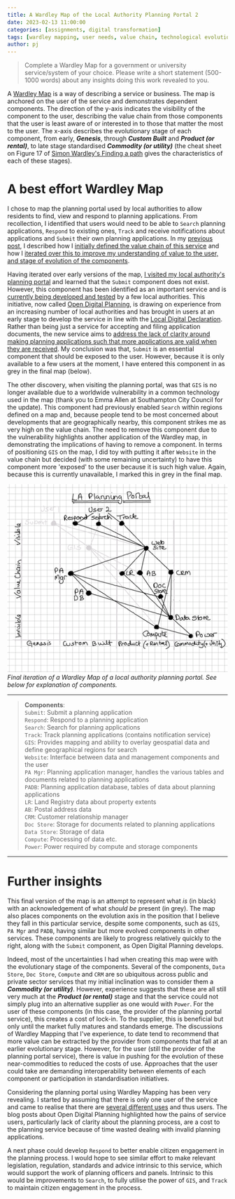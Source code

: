 ```yaml
---
title: A Wardley Map of the Local Authority Planning Portal 2
date: 2023-02-13 11:00:00 
categories: [assignments, digital transformation]
tags: [wardley mapping, user needs, value chain, technological evolution, digital planning] # always lowercase
author: pj
---
```

> Complete a Wardley Map for a government or university service/system of your choice. Please write a short statement (500-1000 words) about any insights doing this work revealed to you.

A [Wardley Map](https://www.youtube.com/watch?v=Ty6pOVEc3bA) is a way of describing a service or business. The map is anchored on the user of the service and demonstrates dependent components. The direction of the y-axis indicates the visibility of the component to the user, describing the value chain from those components that the user is least aware of or interested in to those that matter the most to the user. The x-axis describes the evolutionary stage of each component, from early, ***Genesis***, through ***Custom Built*** and ***Product (or rental)***, to late stage standardised ***Commodity (or utility)*** (the cheat sheet on Figure 17 of [Simon Wardley's Finding a path](https://medium.com/wardleymaps/finding-a-path-cdb1249078c0) gives the characteristics of each of these stages).

# A best effort Wardley Map
I chose to map the planning portal used by local authorities to allow residents to find, view and respond to planning applications. From recollection, I identified that users would need to be able to `Search` planning applications, `Respond` to existing ones, `Track` and receive notifications about applications and `Submit` their own planning applications. In my [previous post](/posts/IIPP0011-Wardley-Mapping/), I described how I [initially defined the value chain of this service](../IIPP0011-Wardley-Mapping/#describing-the-value-chain) and how I [iterated over this to improve my understanding of value to the user, and stage of evolution of the components](/posts/IIPP0011-Wardley-Mapping/#iterating-the-value-chain).

Having iterated over early versions of the map, [I visited my local authority's planning portal](/posts/IIPP0011-Wardley-Mapping/#check-in-with-reality) and learned that the `Submit` component does not exist. However, this component has been identified as an important service and is [currently being developed and tested](https://dluhcdigital.blog.gov.uk/2021/06/30/mhclg-launch-two-beta-planning-products/) by a few local authorities. This initiative, now called [Open Digital Planning](https://opendigitalplanning.org/), is drawing on experience from an increasing number of local authorities and has brought in users at an early stage to develop the service in line with the [Local Digital Declaration](https://www.localdigital.gov.uk/what-is-the-declaration/). Rather than being just a service for accepting and filing application documents, the new service aims to [address the lack of clarity around making planning applications such that more applications are valid when they are received](https://dluhcdigital.blog.gov.uk/2022/06/28/digital-planning-reform-an-overview/). My conclusion was that, `Submit` is an essential component that should be exposed to the user. However, because it is only available to a few users at the moment, I have entered this component in as grey in the final map (below).

The other discovery, when visiting the planning portal, was that `GIS` is no longer available due to a worldwide vulnerability in a common technology used in the map (thank you to Emma Allen at Southampton City Council for the update). This component had previously enabled `Search` within regions defined on a map and, because people tend to be most concerned about developments that are geographically nearby, this component strikes me as very high on the value chain. The need to remove this component due to the vulnerability highlights another application of the Wardley map, in demonstrating the implications of having to remove a component. In terms of positioning `GIS` on the map, I did toy with putting it after `Website` in the value chain but decided (with some remaining uncertainty) to have this component more 'exposed' to the user because it is such high value. Again, because this is currently unavailable, I marked this in grey in the final map.  

![Final iteration of the Wardley Map as described in the text](/assets/img/Wardley_map_final.png)
_Final iteration of a Wardley Map of a local authority planning portal. See below for explanation of components._

---
> **Components**:  
`Submit`: Submit a planning application  
`Respond`: Respond to a planning application  
`Search`: Search for planning applications  
`Track`: Track planning applications (contains notification service)    
`GIS`: Provides mapping and ability to overlay geospatial data and define geographical regions for search  
`Website`: Interface between data and management components and the user  
`PA Mgr`: Planning application manager, handles the various tables and documents related to planning applications  
`PADB`: Planning application database, tables of data about planning applications  
`LR`: Land Registry data about property extents  
`AB`: Postal address data  
`CRM`: Customer relationship manager  
`Doc Store`: Storage for documents related to planning applications  
`Data Store`: Storage of data  
`Compute`: Processing of data etc.  
`Power`: Power required by compute and storage components  
---


# Further insights
This final version of the map is an attempt to represent what _is_ (in black) with an acknowledgement of what _should be_ present (in grey). The map also places components on the evolution axis in the position that I believe they fall in this particular service, despite some components, such as `GIS`, `PA Mgr` and `PADB`, having similar but more evolved components in other services. These components are likely to progress relatively quickly to the right, along with the `Submit` component, as Open Digital Planning develops. 

Indeed, most of the uncertainties I had when creating this map were with the evolutionary stage of the components. Several of the components, `Data Store`, `Doc Store`, `Compute` and `CRM` are so ubiquitous across public and private sector services that my initial inclination was to consider them a ***Commodity (or utility)***. However, experience suggests that these are all still very much at the ***Product (or rental)*** stage and that the service could not simply plug into an alternative supplier as one would with `Power`. For the user of these components (in this case, the provider of the planning portal service), this creates a cost of lock-in. To the supplier, this is beneficial but only until the market fully matures and standards emerge. The discussions of Wardley Mapping that I've experience, to date tend to recommend that more value can be extracted by the provider from components that fall at an earlier evolutionary stage. However, for the user (still the provider of the planning portal service), there is value in pushing for the evolution of these near-commodities to reduced the costs of use. Approaches that the user could take are demanding interoperability between elements of each component or participation in standardisation initiatives.

Considering the planning portal using Wardley Mapping has been very revealing. I started by assuming that there is only one user of the service and came to realise that there are [several different uses](https://dluhcdigital.blog.gov.uk/2022/06/28/digital-planning-reform-an-overview/) and thus users. The blog posts about Open Digital Planning highlighted how the pains of service users, particularly lack of clarity about the planning process, are a cost to the planning service because of time wasted dealing with invalid planning applications. 

A next phase could develop `Respond` to better enable citizen engagement in the planning process. I would hope to see similar effort to make relevant legislation, regulation, standards and advice intrinsic to this service, which would support the work of planning officers and panels. Intrinsic to this would be improvements to `Search`, to fully utilise the power of `GIS`, and `Track` to maintain citizen engagement in the process.  


